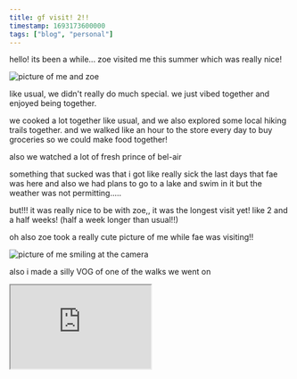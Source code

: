 ```yaml
---
title: gf visit! 2!!
timestamp: 1693173600000
tags: ["blog", "personal"]
---
```


hello! its been a while... zoe visited me this summer which was really nice!

![picture of me and zoe](https://tiger.kittycat.homes/images/blog/diary/28082023/homosexual.JPG)

like usual, we didn't really do much special. we just vibed together and enjoyed being together.

we cooked a lot together like usual, and we also explored some local hiking trails together. and we walked like an hour to the store every day to buy groceries so we could make food together!

also we watched a lot of fresh prince of bel-air

something that sucked was that i got like really sick the last days that fae was here and also we had plans to go to a lake and swim in it but the weather was not permitting.....

but!!! it was really nice to be with zoe,, it was the longest visit yet! like 2 and a half weeks! (half a week longer than usual!!)

oh also zoe took a really cute picture of me while fae was visiting!!

![picture of me smiling at the camera](https://tiger.kittycat.homes/images/blog/diary/28082023/cute-tiger.jpg)

also i made a silly VOG of one of the walks we went on

<iframe class="aspect-video" src="https://www.youtube.com/embed/SWCvvDlb8_k" allowfullscreen width=50%></iframe>